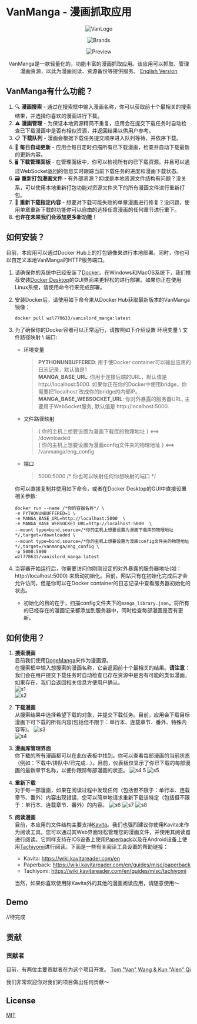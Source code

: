 # VanManga - 漫画抓取应用 
<div align="center">
  
![VanLogo](https://github.com/Alen-QK/python-vanmanga-crawler/assets/37805183/e4f30d77-a6fe-421a-b411-af73134ffdfa)  

![Brands](https://github.com/Alen-QK/python-vanmanga-crawler/assets/37805183/654e0b06-45e4-4754-8841-51abb64d019e)  

![Preview](https://github.com/Alen-QK/python-vanmanga-crawler/assets/37805183/40b1bfc5-0e74-41e3-9fe0-07ba6882ca12)

VanManga是一款轻量化的，功能丰富的漫画抓取应用。该应用可以抓取、管理漫画资源，以此为漫画阅读、资源备份等提供服务。
[English Version](https://github.com/Alen-QK/python-vanmanga-crawler/blob/aijiangsb/dev_config/README-engVer.md)
</div>  
  
  
## VanManga有什么功能？
1. 🔍 **漫画搜索** - 通过在搜索框中输入漫画名称，你可以获取前十个最相关的搜索结果，并选择你喜欢的漫画进行下载。
2. ⚠️ **漫画管理** - 为保证本地资源精简不重复，应用会在提交下载任务时自动检查已下载漫画中是否有相似资源，并返回结果以供用户参考。
3. 📋 **下载队列** - 漫画会根据下载任务提交顺序进入队列等待，并依序下载。
4. 🔄 **每日自动更新** - 应用会每日定时扫描所有已下载漫画，检查并自动下载最新的更新内容。
5. 🖥️ **下载管理面板** - 在管理面板中，你可以检视所有的已下载资源。并且可以通过WebSocket返回的信息实时跟踪当前下载任务的进度和漫画下载状态。
6. 🗃️ **重新打包漫画文件** - 有外部资源？抑或是本地资源文件结构有问题？没关系，可以使用本地重新打包功能对资源文件夹下的所有漫画文件进行重新打包。
7. 🔧 **重新下载指定内容** - 想要对下载可能失败的单章漫画进行修复？没问题，使用单章重新下载的功能你可以自由的选择任意漫画的任何章节进行重下。
8. **也许在未来我们会添加更多新功能！**
  
  

## 如何安装？
目前，本应用可以通过Docker Hub上的打包镜像来进行本地部署。同时，你也可以自定义本地VanManga的HTTP服务端口。
1. 请确保你的系统中已经安装了[Docker](https://www.docker.com/)。在Windows和MacOS系统下，我们推荐安装[Docker Desktop](https://www.docker.com/products/docker-desktop/)的GUI界面来更轻松的进行部署。如果你正在使用Linux系统，请使用命令行来完成部署。
2. 安装Docker后，请使用如下命令来从Docker Hub获取最新版本的VanManga镜像：
    ```
   docker pull wzl778633/vanislord_manga:latest
   ```
3. 为了确保你的Docker容器可以正常运行，请按照如下介绍设置 环境变量 \  文件路径映射 \ 端口:
    - 环境变量
        >**PYTHONUNBUFFERED**: 用于使Docker container可以输出应用的日志记录，默认值是1  
        **MANGA_BASE_URL**: 你用于连接后端的URL，默认值是 http://localhost:5000. 如果你正在你的Docker中使用bridge，你需要把'localhost'改成你的bridge的内部IP。  
        **MANGA_BASE_WEBSOCKET_URL**: 你对外暴露的服务器URL, 主要用于WebSocket服务, 默认值是 http://localhost:5000.
    - 文件路径映射
        > { 你的主机上想要设置为漫画下载库的物理地址 } <==> /downloaded    
        { 你的主机上想要设置为漫画config文件夹的物理地址 } <==> /vanmanga/eng_config
    - 端口
        > 5000:5000 /* 你也可以映射任何你想映射的端口 */
    
   你可以直接复制并使用如下命令，或者在Docker Desktop的GUI中直接设置相关参数:  
    ```
   docker run --name /*你的容器名称*/ \
    -e PYTHONUNBUFFERED=1 \
    -e MANGA_BASE_URL=http://localhost:5000  \
    -e MANGA_BASE_WEBSOCKET_URL=http://localhost:5000  \
    --mount type=bind,source=/*你的主机上想要设置为漫画下载库的物理地址*/,target=/downloaded \
    --mount type=bind,source=/*你的主机上想要设置为漫画config文件夹的物理地址*/,target=/vanmanga/eng_config \
    -p 5000:5000
    wzl778633/vanislord_manga:latest
   ```
4. 当容器开始运行后，你需要访问你刚刚设定的对外暴露的服务器地址(如： http://localhost:5000) 来启动初始化。目前，网站只有在初始化完成后才会允许访问，但是你可以在Docker container的日志记录中查看服务器初始化的状态。
    - 初始化的目的在于，扫描config文件夹下的`manga_library.json`，将所有的已经存在的漫画记录都添加到服务器中，同时检查每部漫画是否有更新。
  
  
## 如何使用？
1. **搜索漫画**  
    目前我们使用[DogeManga](https://dogemanga.com/)来作为漫画源。  
    在搜索框中输入想搜索的漫画名称，它会返回前十个最相关的结果。**请注意：** 我们会在用户提交下载任务时自动检查已存在资源中是否有可能的类似漫画，如果存在，我们会返回相关信息方便用户确认。  
    ![s1](https://github.com/Alen-QK/python-vanmanga-crawler/assets/37805183/b0daddd5-faa3-41e6-aaba-2b18c8ea43a7)     
    ![s2](https://github.com/Alen-QK/python-vanmanga-crawler/assets/37805183/1b7ab286-64c6-4069-83dc-bae342fdc49a)
2. **下载漫画**  
    从搜索结果中选择希望下载的对象，并提交下载任务。目前，应用会下载目标漫画下可下载的所有内容(包括但不限于：单行本、连载章节、番外、特殊内容等)。 
    ![s3](https://github.com/Alen-QK/python-vanmanga-crawler/assets/37805183/b27b1631-0faa-46a2-96f9-645b3929907e)  
    ![s4](https://github.com/Alen-QK/python-vanmanga-crawler/assets/37805183/2b0d9c7a-e343-4ad6-8a0a-57493a87460e)
3. **漫画库管理界面**  
    你下载的所有漫画都可以在此仪表板中找到。你可以查看每部漫画的当前状态（例如：下载中/排队中/已完成...）。目前，仪表板仅显示了你已下载的每部漫画的最新章节名称，以便你跟踪每部漫画的状态。
    ![s4 5](https://github.com/Alen-QK/python-vanmanga-crawler/assets/37805183/9246f8ff-01a6-44cd-a360-10d401eafb25) 
    ![s5](https://github.com/Alen-QK/python-vanmanga-crawler/assets/37805183/3a1d2837-fad0-46bc-a953-d3d1c080eec3)
4. **重新下载**  
    对于每一部漫画，如果在阅读过程中发现任何（包括但不限于：单行本、连载章节、番外）内容出现错误，您可以简单地请求重新下载该特定（包括但不限于：单行本、连载章节、番外）的内容。
    ![s6](https://github.com/Alen-QK/python-vanmanga-crawler/assets/37805183/4b0cbb19-fb58-40ab-9e68-3e73175efa78) 
    ![s7](https://github.com/Alen-QK/python-vanmanga-crawler/assets/37805183/0b2aca2f-1a40-4d66-9671-0992f1b9ac61)
    ![s8](https://github.com/Alen-QK/python-vanmanga-crawler/assets/37805183/d19194c8-e273-4dbe-9439-53e54b0a4a3d)
5. **阅读漫画**  
    目前，本应用的文件结构主要支持[Kavita](https://github.com/Kareadita/Kavita)。我们也强烈建议你使用Kavita来作为阅读工具。您可以通过其Web界面轻松管理您的漫画文件，并使用其阅读器进行阅读。它同样支持在IOS设备上使用[Paperback](https://paperback.moe/)以及在Android设备上使用[Tachiyomi](https://tachiyomi.org/)进行阅读。下面是一些有关阅读工具设置的帮助链接：  
    - Kavita: https://wiki.kavitareader.com/en
    - Paperback: https://wiki.kavitareader.com/en/guides/misc/paperback
    - Tachiyomi: https://wiki.kavitareader.com/en/guides/misc/tachiyomi
   
    当然，如果你喜欢使用除Kavita外的其他的漫画阅读应用，请随意使用～
  
  
## Demo

//待完成
  
  
## 贡献
### 贡献者

目前，有两位主要贡献者在为这个项目开发。
<a href="https://github.com/Alen-QK/python-vanmanga-crawler/graphs/contributors">
Tom "Van" Wang & Kun "Alen" Qi
</a>

我们非常欢迎你对我们的项目做出任何贡献～
  
  
## License

[MIT](LICENSE)
